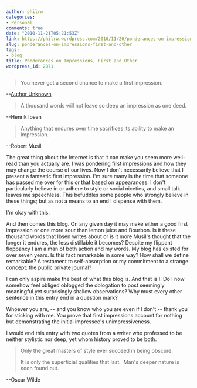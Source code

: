 ```yaml
---
author: philrw
categories:
- Personal
comments: true
date: "2010-11-21T05:21:53Z"
link: https://philrw.wordpress.com/2010/11/20/ponderances-on-impressions-first-and-other/
slug: ponderances-on-impressions-first-and-other
tags:
- blog
title: Ponderances on Impressions, First and Other
wordpress_id: 2871
---
```


<blockquote>You never get a second chance to make a first impression.</blockquote>


--[Author Unknown](http://answers.google.com/answers/threadview?id=438532)


<blockquote>A thousand words will not leave so deep an impression as one deed.</blockquote>


--Henrik Ibsen


<blockquote>Anything that endures over time sacrifices its ability to make an impression.</blockquote>


--Robert Musil<!--more-->

The great thing about the Internet is that it can make you seem more well-read than you actually are. I was pondering first impressions and how they may change the course of our lives. Now I don't necessarily believe that I present a fantastic first impression. I'm sure many is the time that someone has passed me over for this or that based on appearances. I don't particularly believe in or adhere to style or social niceties, and small talk leaves me speechless. This befuddles some people who strongly believe in these things; but as not a means to an end I dispense with them.

I'm okay with this.

And then comes this blog. On any given day it may make either a good first impression or one more sour than lemon juice and Bourbon. Is it these thousand words that Ibsen writes about or is it more Musil's thought that the longer it endures, the less distillable it becomes? Despite my flippant floppancy I am a man of both action and my words. My blog has existed for over seven years. Is this fact remarkable in some way? How shall we define remarkable? A testament to self-absorption or my commitment to a strange concept: the public private journal?

I can only aspire make the best of what this blog is. And that is I. Do I now somehow feel obliged oblogged the oblogation to post seemingly meaningful yet surprisingly shallow observations? Why must every other sentence in this entry end in a question mark?

Whoever you are, -- and you know who you are even if I don't -- thank you for sticking with me. You prove that first impressions account for nothing but demonstrating the initial impressee's unimpressiveness.

I would end this entry with two quotes from a writer who professed to be neither stylistic nor deep, yet whom history proved to be both.


<blockquote>Only the great masters of style ever succeed in being obscure.

It is only the superficial qualities that last.   Man's deeper nature is soon found out.</blockquote>


--Oscar Wilde
